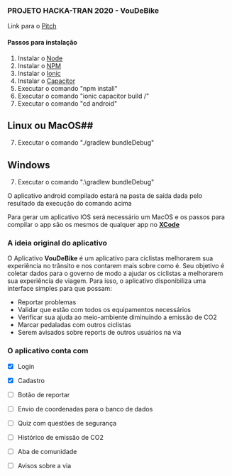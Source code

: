 ### PROJETO HACKA-TRAN 2020 - VouDeBike ###

Link para o [Pitch](https://youtu.be/dpVKGTViqr0)

#### Passos para instalação ####

1. Instalar o [Node](https://nodejs.org/en/)
2. Instalar o [NPM](https://www.npmjs.com/get-npm)
3. Instalar o [Ionic](https://www.npmjs.com/package/@ionic/cli)
4. Instalar o [Capacitor](https://www.npmjs.com/package/@capacitor/core)
4. Executar o comando "npm install"
5. Executar o comando "ionic capacitor build <android>/<ios>"
6. Executar o comando "cd android"
## Linux ou MacOS##
7. Executar o comando "./gradlew bundleDebug"

## Windows ##
7. Executar o comando ".\gradlew bundleDebug"

O aplicativo android compilado estará na pasta de saída dada pelo resultado da execução do comando acima

Para gerar um aplicativo IOS será necessário um MacOS e os passos para compilar o app são os mesmos de qualquer app no [**XCode**](https://apps.apple.com/us/app/xcode/id497799835?mt=12)


### A ideia original do aplicativo ###
O Aplicativo **VouDeBike** é um aplicativo para ciclistas melhorarem sua experiência no trânsito e nos contarem mais sobre como é. Seu objetivo é coletar dados para o governo de modo a ajudar os ciclistas a melhorarem sua experiência de viagem.
Para isso, o aplicativo disponibiliza uma interface simples para que possam: 
* Reportar problemas
* Validar que estão com todos os equipamentos necessários
* Verificar sua ajuda ao meio-ambiente diminuindo a emissão de CO2
* Marcar pedaladas com outros ciclistas
* Serem avisados sobre reports de outros usuários na via

### O aplicativo conta com ###
- [x] Login
- [x] Cadastro
- [ ] Botão de reportar
- [ ] Envio de coordenadas para o banco de dados
- [ ] Quiz com questões de segurança
- [ ] Histórico de emissão de CO2
- [ ] Aba de comunidade
- [ ] Avisos sobre a via

